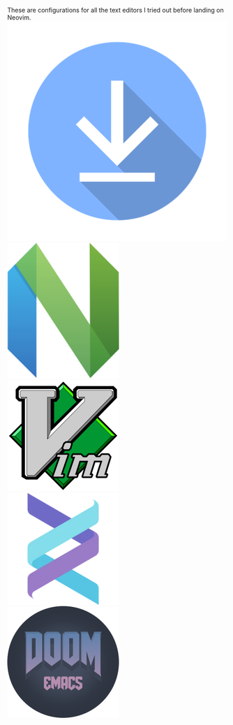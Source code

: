 These are configurations for all the text editors I tried out before landing on Neovim.
[![download](download.png)](https://github.com/Norok-The-Diablo/texteditorconfigs/archive/refs/heads/main.zip)
[![neovim](nvim.png)](neovim) [![vim](vim.png)](vim) [![helix](helix.png)](helix) [![doomemacs](doomemacs.png)](doomemacs)
